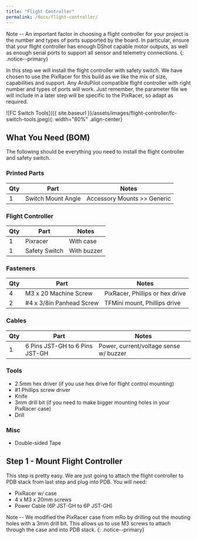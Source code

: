 ```yaml
---
title: "Flight Controller"
permalink: /docs/flight-controller/
---
```

Note -- An important factor in choosing a flight controller for your project is the number and types of ports supported by the board.  In particular, ensure that your flight controller has enough DShot capable motor outputs, as well as enough serial ports to support all sensor and telemetry connections. 
{: .notice--primary}

In this step we will install the flight controller with safety switch.  We have chosen to use the PixRacer for this build as we like the mix of size, capabilities and support.  Any ArduPilot compatible flight controller with right number and types of ports will work.  Just remember, the parameter file we will include in a later step will be specific to the PixRacer, so adapt as required.

![FC Switch Tools]({{ site.baseurl }}/assets/images/flight-controller/fc-switch-tools.jpeg){: width="80%" .align-center}

## What You Need (BOM)
The following should be everything you need to install the flight controller and safety switch.  

### Printed Parts

Qty | Part | Notes 
---|---|---
1 | Switch Mount Angle | Accessory Mounts >> Generic

### Flight Controller

Qty | Part | Notes 
---|---|---
1 | Pixracer | With case
1 | Safety Switch | With buzzer

### Fasteners

Qty | Part | Notes 
---|---|---
4 | M3 x 20 Machine Screw | PixRacer, Phillips or hex drive
2 | #4 x 3/8in Panhead Screw | TFMini mount, Phillips drive  

### Cables

Qty | Part | Notes 
---|---|---
1 | 6 Pins JST-GH to 6 Pins JST-GH | Power, current/voltage sense w/ buzzer

### Tools
- 2.5mm hex driver (if you use hex drive for flight control mounting)
- #1 Phillips screw driver
- Knife
- 3mm drill bit (if you need to make bigger mounting holes in your PixRacer case)
- Drill 

### Misc
- Double-sided Tape

## Step 1 - Mount Flight Controller

This step is pretty easy.  We are just going to attach the flight controller to PDB stack from last step and plug into PDB.  You will need:

- PixRacer w/ case
- 4 x M3 x 20mm screws
- Power Cable (6P JST-GH to 6P JST-GH) 

Note -- We modified the PixRacer case from mRo by drilling out the mouting holes with a 3mm drill bit.  This allows us to use M3 screws to attach through the case and into PDB stack.
{: .notice--primary}


